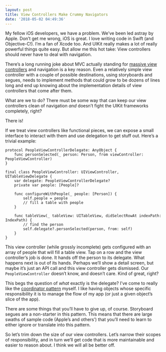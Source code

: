 ```yaml
---
layout: post
title: View Controllers Make Crummy Navigators
date: '2018-05-02 04:49:36'
---
```


My fellow iOS developers, we have a problem. We’ve been led astray by Apple. Don’t get me wrong, iOS is great. I love writing code in Swift (and Objective-C!). I’m a fan of Xcode too. And UIKit really makes a lot of really powerful things quite easy. But allow me this hot take: View controllers should never have to deal with navigation.

There’s a long running joke about MVC actually standing for [massive view controllers](https://duckduckgo.com/?q=massive+view+controller&t=osx&ia=qa) and navigation is a key reason. Even a relatively simple view controller with a couple of possible destinations, using storyboards and segues, needs to implement methods that could grow to be dozens of lines long and end up knowing about the implementation details of view controllers that come after them.

What are we to do? There must be some way that can keep our view controllers clean of navigation _and_ doesn’t fight the UIKit frameworks completely, right?

There is!

If we treat view controllers like functional pieces, we can expose a small interface to interact with them and use delegation to get stuff out. Here’s a trivial example:

```
protocol PeopleViewControllerDelegate: AnyObject {
    func personSelected(_ person: Person, from viewController: PeopleViewController)
}

final class PeopleViewController: UIViewController, UITableViewDelegate {
    var delegate: PeopleViewControllerDelegate?
    private var people: [People]?

    func configureWithPeople(_ people: [Person]) {
        self.people = people
        // fill a table with people
    }

    func tableView(_ tableView: UITableView, didSelectRowAt indexPath: IndexPath) {
        // find the person
        self.delegate?.personSelected(person, from: self)
    }
}
```

This view controller (while grossly incomplete) gets configured with an array of people that will fill a table view. Tap on a row and the view controller’s job is done. It hands off the person to its delegate. What happens next is out of its hands. Perhaps we’ll show a detail screen, but maybe it’s just an API call and this view controller gets dismissed. Our `PeopleViewController` doesn’t know, and doesn’t care. Kind of great, right?

This begs the question of _what_ exactly is the delegate? I’ve come to really like the [coordinator pattern](http://khanlou.com/2015/01/the-coordinator/) myself. I like having objects whose specific responsibility it is to manage the flow of my app (or just a given object’s slice of the app).

There are some things that you’ll have to give up, of course. Storyboard segues are a non-starter in this pattern. This means that there are large swaths of sample code (Apple’s and others’) that you’ll need to learn to either ignore or translate into this pattern.

So let’s trim down the size of our view controllers. Let’s narrow their scopes of responsibility, and in turn we’ll get code that is more maintainable and easier to reason about. I think we will all be better off.